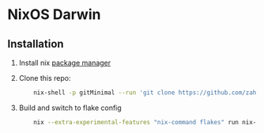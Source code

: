 # NixOS Darwin

## Installation

1. Install nix [package manager](https://nixos.org/download/#nix-install-macos)
2. Clone this repo:

    ```sh
        nix-shell -p gitMinimal --run 'git clone https://github.com/zahidkizmaz/dotfiles.git "$HOME/dotfiles"'
    ```

3. Build and switch to flake config

    ```sh
        nix --extra-experimental-features "nix-command flakes" run nix-darwin -- switch --flake ~/dotfiles#MONDO-1192
    ```
